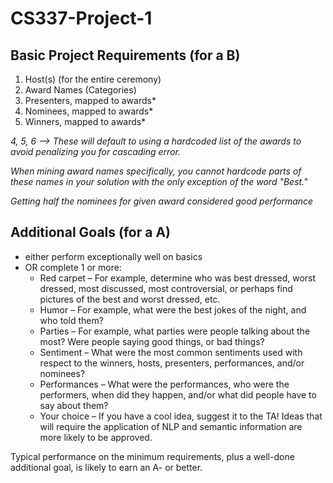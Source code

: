 # CS337-Project-1

## Basic Project Requirements (for a B)
1. Host(s) (for the entire ceremony)
2. Award Names (Categories)
3. Presenters, mapped to awards*
4. Nominees, mapped to awards*
5. Winners, mapped to awards*
 
_4, 5, 6 --> These will default to using a hardcoded list of the awards to avoid penalizing you for cascading error._

_When mining award names specifically, you cannot hardcode parts of these names in your solution with the only exception of the word "Best."_

_Getting half the nominees for given award considered good performance_

## Additional Goals (for a A)
- either perform exceptionally well on basics
- OR complete 1 or more: 
  - Red carpet – For example, determine who was best dressed, worst dressed, most
discussed, most controversial, or perhaps find pictures of the best and worst
dressed, etc.
  - Humor – For example, what were the best jokes of the night, and who told them?
  - Parties – For example, what parties were people talking about the most? Were
people saying good things, or bad things?
  - Sentiment – What were the most common sentiments used with respect to the
winners, hosts, presenters, performances, and/or nominees?
  - Performances – What were the performances, who were the performers, when did
they happen, and/or what did people have to say about them?
  - Your choice – If you have a cool idea, suggest it to the TA! Ideas that will require the
application of NLP and semantic information are more likely to be approved.

Typical performance on the minimum requirements, plus a well-done additional goal, is likely
to earn an A- or better.
